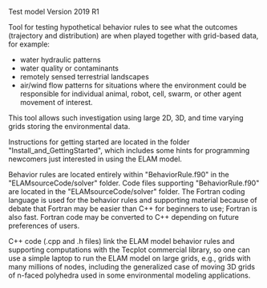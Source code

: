 Test model
Version 2019 R1

Tool for testing hypothetical behavior rules to see what the outcomes (trajectory and distribution) are when played together with grid-based data, for example:
 - water hydraulic patterns
 - water quality or contaminants
 - remotely sensed terrestrial landscapes
 - air/wind flow patterns
for situations where the environment could be responsible for individual animal, robot, cell, swarm, or other agent movement of interest.

This tool allows such investigation using large 2D, 3D, and time varying grids storing the environmental data.

Instructions for getting started are located in the folder "Install_and_GettingStarted", which includes some hints for programming newcomers just interested in using the ELAM model.

Behavior rules are located entirely within "BehaviorRule.f90" in the "ELAMsourceCode/solver" folder. Code files supporting "BehaviorRule.f90" are located in the "ELAMsourceCode/solver" folder. The Fortran coding language is used for the behavior rules and supporting material because of debate that Fortran may be easier than C++ for beginners to use; Fortran is also fast. Fortran code may be converted to C++ depending on future preferences of users.

C++ code (.cpp and .h files) link the ELAM model behavior rules and supporting computations with the Tecplot commercial library, so one can use a simple laptop to run the ELAM model on large grids, e.g., grids with many millions of nodes, including the generalized case of moving 3D grids of n-faced polyhedra used in some environmental modeling applications.
